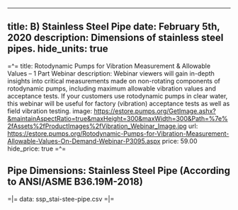 -----
title: B) Stainless Steel Pipe
date: February 5th, 2020
description: Dimensions of stainless steel pipes.
hide_units: true
-----

=^=
title: Rotodynamic Pumps for Vibration Measurement & Allowable Values – 1 Part Webinar
description: Webinar viewers will gain in-depth insights into critical measurements made on non-rotating components of rotodynamic pumps, including maximum allowable vibration values and acceptance tests. If your customers use rotodynamic pumps in clear water, this webinar will be useful for factory (vibration) acceptance tests as well as field vibration testing.
image: https://estore.pumps.org/GetImage.ashx?&maintainAspectRatio=true&maxHeight=300&maxWidth=300&Path=%7e%2fAssets%2fProductImages%2fVibration_Webinar_Image.jpg
url: https://estore.pumps.org/Rotodynamic-Pumps-for-Vibration-Measurement-Allowable-Values-On-Demand-Webinar-P3095.aspx
price: 59.00
hide_price: true
=^=

## Pipe Dimensions: Stainless Steel Pipe (According to ANSI/ASME B36.19M-2018)

=|=
data: ssp_stai-stee-pipe.csv
=|=




